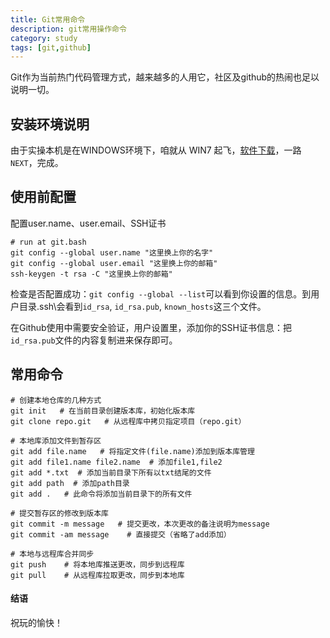 ```yaml
---
title: Git常用命令
description: git常用操作命令
category: study
tags: [git,github]
---
```


Git作为当前热门代码管理方式，越来越多的人用它，社区及github的热闹也足以说明一切。

## 安装环境说明

由于实操本机是在WINDOWS环境下，咱就从 WIN7 起飞，[软件下载](https://git-scm.com/download/win)，一路`NEXT`，完成。

## 使用前配置

配置user.name、user.email、SSH证书

```
# run at git.bash
git config --global user.name "这里换上你的名字"
git config --global user.email "这里换上你的邮箱"
ssh-keygen -t rsa -C "这里换上你的邮箱"
```

检查是否配置成功：`git config --global --list`可以看到你设置的信息。到用户目录\.ssh\会看到`id_rsa`, `id_rsa.pub`, `known_hosts`这三个文件。

在Github使用中需要安全验证，用户设置里，添加你的SSH证书信息：把`id_rsa.pub`文件的内容复制进来保存即可。

## 常用命令

```
# 创建本地仓库的几种方式
git init   # 在当前目录创建版本库，初始化版本库
git clone repo.git   # 从远程库中拷贝指定项目（repo.git）

# 本地库添加文件到暂存区
git add file.name   # 将指定文件(file.name)添加到版本库管理
git add file1.name file2.name  # 添加file1,file2
git add *.txt  # 添加当前目录下所有以txt结尾的文件
git add path  # 添加path目录
git add .   # 此命令将添加当前目录下的所有文件

# 提交暂存区的修改到版本库
git commit -m message   # 提交更改，本次更改的备注说明为message
git commit -am message    # 直接提交（省略了add添加）

# 本地与远程库合并同步
git push    # 将本地库推送更改，同步到远程库
git pull    # 从远程库拉取更改，同步到本地库
```


#### 结语

祝玩的愉快！